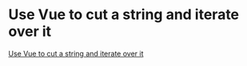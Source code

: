 # Use Vue to cut a string and iterate over it
[Use Vue to cut a string and iterate over it](https://aiwithcloud.com/2022/09/16/use_vue_to_cut_a_string_and_iterate_over_it/)
